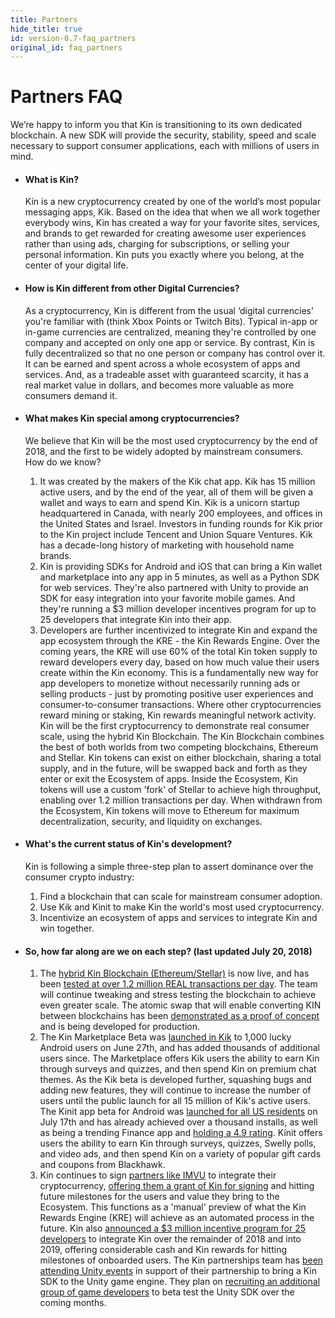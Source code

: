 ```yaml
---
title: Partners
hide_title: true
id: version-0.7-faq_partners
original_id: faq_partners
---
```


# Partners FAQ

We’re happy to inform you that Kin is transitioning to its own dedicated blockchain. A new SDK will provide the security, stability, speed and scale necessary to support consumer applications, each with millions of users in mind.  

* #### What is Kin?
  Kin is a new cryptocurrency created by one of the world’s most popular messaging apps, Kik.
  Based on the idea that when we all work together everybody wins, Kin has created a way for your favorite sites, services, and brands to get rewarded for creating awesome user experiences rather than using ads, charging for subscriptions, or selling your personal information. 
  Kin puts you exactly where you belong, at the center of your digital life.
  
* #### How is Kin different from other Digital Currencies?
  As a cryptocurrency, Kin is different from the usual ‘digital currencies’ you're familiar with (think Xbox Points or Twitch Bits).
  Typical in-app or in-game currencies are centralized, meaning they're controlled by one company and accepted on only one app or service.
  By contrast, Kin is fully decentralized so that no one person or company has control over it.
  It can be earned and spent across a whole ecosystem of apps and services.
  And, as a tradeable asset with guaranteed scarcity, it has a real market value in dollars, and becomes more valuable as more consumers demand it.
  
* #### What makes Kin special among cryptocurrencies?
  We believe that Kin will be the most used cryptocurrency by the end of 2018, and the first to be widely adopted by mainstream consumers.  
  How do we know?
    1. It was created by the makers of the Kik chat app. Kik has 15 million active users, and by the end of the year, all of them will be given a wallet and ways to earn and spend Kin. Kik is a unicorn startup headquartered in Canada, with nearly 200 employees, and offices in the United States and Israel. Investors in funding rounds for Kik prior to the Kin project include Tencent and Union Square Ventures. Kik has a decade-long history of marketing with household name brands.
    2. Kin is providing SDKs for Android and iOS that can bring a Kin wallet and marketplace into any app in 5 minutes, as well as a Python SDK for web services. They're also partnered with Unity to provide an SDK for easy integration into your favorite mobile games. And they're running a $3 million developer incentives program for up to 25 developers that integrate Kin into their app.
    3. Developers are further incentivized to integrate Kin and expand the app ecosystem through the KRE - the Kin Rewards Engine. Over the coming years, the KRE will use 60% of the total Kin token supply to reward developers every day, based on how much value their users create within the Kin economy. This is a fundamentally new way for app developers to monetize without necessarily running ads or selling products - just by promoting positive user experiences and consumer-to-consumer transactions. Where other cryptocurrencies reward mining or staking, Kin rewards meaningful network activity.  
  Kin will be the first cryptocurrency to demonstrate real consumer scale, using the hybrid Kin Blockchain. The Kin Blockchain combines the best of both worlds from two competing blockchains, Ethereum and Stellar. Kin tokens can exist on either blockchain, sharing a total supply, and in the future, will be swapped back and forth as they enter or exit the Ecosystem of apps. Inside the Ecosystem, Kin tokens will use a custom 'fork' of Stellar to achieve high throughput, enabling over 1.2 million transactions per day. When withdrawn from the Ecosystem, Kin tokens will move to Ethereum for maximum decentralization, security, and liquidity on exchanges.
   
* #### What's the current status of Kin's development?
  Kin is following a simple three-step plan to assert dominance over the consumer crypto industry:
    1. Find a blockchain that can scale for mainstream consumer adoption.
    2. Use Kik and Kinit to make Kin the world's most used cryptocurrency.
    3. Incentivize an ecosystem of apps and services to integrate Kin and win together. 

* #### So, how far along are we on each step? (last updated July 20, 2018) 
  1. The [hybrid Kin Blockchain (Ethereum/Stellar)](https://medium.com/kinblog/kin-blockchain-taking-fate-into-our-own-hands-f5bdfa759502) is now live, and has been [tested at over 1.2 million REAL transactions per day](https://medium.com/inside-kin/scaling-kin-blockchain-status-update-ca4f323d3e99). The team will continue tweaking and stress testing the blockchain to achieve even greater scale. The atomic swap that will enable converting KIN between blockchains has been [demonstrated as a proof of concept](https://www.reddit.com/r/KinFoundation/comments/8p23xm/biweekly_update_june_5/) and is being developed for production.
  2. The Kin Marketplace Beta was [launched in Kik](https://medium.com/kinblog/unlocking-product-opportunities-for-kik-d97185235ab1) to 1,000 lucky Android users on June 27th, and has added thousands of additional users since. The Marketplace offers Kik users the ability to earn Kin through surveys and quizzes, and then spend Kin on premium chat themes. As the Kik beta is developed further, squashing bugs and adding new features, they will continue to increase the number of users until the public launch for all 15 million of Kik's active users. The Kinit app beta for Android was [launched for all US residents](https://medium.com/kinblog/kinit-beta-app-now-live-in-google-play-372e975804d0) on July 17th and has already achieved over a thousand installs, as well as being a trending Finance app and [holding a 4.9 rating](https://play.google.com/store/apps/details?id=org.kinecosystem.kinit). Kinit offers users the ability to earn Kin through surveys, quizzes, Swelly polls, and video ads, and then spend Kin on a variety of popular gift cards and coupons from Blackhawk.
  3. Kin continues to sign [partners like IMVU](https://medium.com/kinblog/imvu-and-kin-partner-to-deliver-native-crypto-experiences-in-3d-social-networks-3c1c8089172a) to integrate their cryptocurrency, [offering them a grant of Kin for signing](https://medium.com/kinblog/reimagining-value-in-the-digital-world-part-2-61213ea5a192) and hitting future milestones for the users and value they bring to the Ecosystem. This functions as a 'manual' preview of what the Kin Rewards Engine (KRE) will achieve as an automated process in the future. Kin also [announced a $3 million incentive program for 25 developers](https://medium.com/kinblog/kin-developer-program-launches-today-f4f2822d4cf2) to integrate Kin over the remainder of 2018 and into 2019, offering considerable cash and Kin rewards for hitting milestones of onboarded users. The Kin partnerships team has [been attending Unity events](https://medium.com/kinblog/kin-unity-gaming-sdk-collaboration-kicks-off-at-largest-developer-conference-in-korea-c1eb96356a8a) in support of their partnership to bring a Kin SDK to the Unity game engine. They plan on [recruiting an additional group of game developers](https://medium.com/kinblog/the-kin-gaming-sdk-on-unity-c8e7c1dd64ef) to beta test the Unity SDK over the coming months.
 

